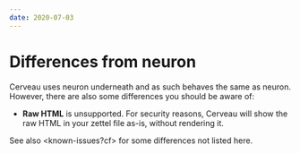 ```yaml
---
date: 2020-07-03
---
```


# Differences from neuron

Cerveau uses neuron underneath and as such behaves the same as neuron. However, there are also some differences you should be aware of:

* **Raw HTML** is unsupported. For security reasons, Cerveau will show the raw HTML in your zettel file as-is, without rendering it.

See also <known-issues?cf> for some differences not listed here.